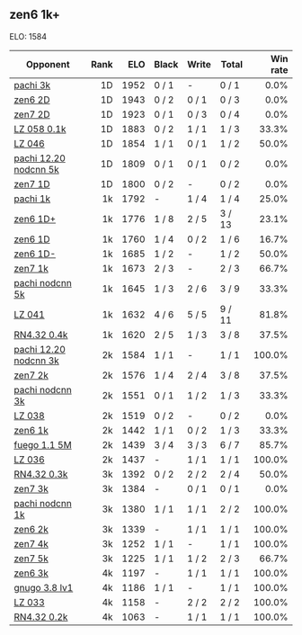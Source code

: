 ## zen6 1k+ ##

ELO: 1584

Opponent | Rank | ELO | Black | Write | Total | Win rate
---------|-----:|----:|-------|-------|-------|-------:
[pachi 3k](pachi%203k.md) | 1D | 1952 | 0 / 1 | - | 0 / 1 | 0.0%
[zen6 2D](zen6%202D.md) | 1D | 1943 | 0 / 2 | 0 / 1 | 0 / 3 | 0.0%
[zen7 2D](zen7%202D.md) | 1D | 1923 | 0 / 1 | 0 / 3 | 0 / 4 | 0.0%
[LZ 058 0.1k](LZ%20058%200.1k.md) | 1D | 1883 | 0 / 2 | 1 / 1 | 1 / 3 | 33.3%
[LZ 046](LZ%20046.md) | 1D | 1854 | 1 / 1 | 0 / 1 | 1 / 2 | 50.0%
[pachi 12.20 nodcnn 5k](pachi%2012.20%20nodcnn%205k.md) | 1D | 1809 | 0 / 1 | 0 / 1 | 0 / 2 | 0.0%
[zen7 1D](zen7%201D.md) | 1D | 1800 | 0 / 2 | - | 0 / 2 | 0.0%
[pachi 1k](pachi%201k.md) | 1k | 1792 | - | 1 / 4 | 1 / 4 | 25.0%
[zen6 1D+](zen6%201D+.md) | 1k | 1776 | 1 / 8 | 2 / 5 | 3 / 13 | 23.1%
[zen6 1D](zen6%201D.md) | 1k | 1760 | 1 / 4 | 0 / 2 | 1 / 6 | 16.7%
[zen6 1D-](zen6%201D-.md) | 1k | 1685 | 1 / 2 | - | 1 / 2 | 50.0%
[zen7 1k](zen7%201k.md) | 1k | 1673 | 2 / 3 | - | 2 / 3 | 66.7%
[pachi nodcnn 5k](pachi%20nodcnn%205k.md) | 1k | 1645 | 1 / 3 | 2 / 6 | 3 / 9 | 33.3%
[LZ 041](LZ%20041.md) | 1k | 1632 | 4 / 6 | 5 / 5 | 9 / 11 | 81.8%
[RN4.32 0.4k](RN4.32%200.4k.md) | 1k | 1620 | 2 / 5 | 1 / 3 | 3 / 8 | 37.5%
[pachi 12.20 nodcnn 3k](pachi%2012.20%20nodcnn%203k.md) | 2k | 1584 | 1 / 1 | - | 1 / 1 | 100.0%
[zen7 2k](zen7%202k.md) | 2k | 1576 | 1 / 4 | 2 / 4 | 3 / 8 | 37.5%
[pachi nodcnn 3k](pachi%20nodcnn%203k.md) | 2k | 1551 | 0 / 1 | 1 / 2 | 1 / 3 | 33.3%
[LZ 038](LZ%20038.md) | 2k | 1519 | 0 / 2 | - | 0 / 2 | 0.0%
[zen6 1k](zen6%201k.md) | 2k | 1442 | 1 / 1 | 0 / 2 | 1 / 3 | 33.3%
[fuego 1.1 5M](fuego%201.1%205M.md) | 2k | 1439 | 3 / 4 | 3 / 3 | 6 / 7 | 85.7%
[LZ 036](LZ%20036.md) | 2k | 1437 | - | 1 / 1 | 1 / 1 | 100.0%
[RN4.32 0.3k](RN4.32%200.3k.md) | 3k | 1392 | 0 / 2 | 2 / 2 | 2 / 4 | 50.0%
[zen7 3k](zen7%203k.md) | 3k | 1384 | - | 0 / 1 | 0 / 1 | 0.0%
[pachi nodcnn 1k](pachi%20nodcnn%201k.md) | 3k | 1380 | 1 / 1 | 1 / 1 | 2 / 2 | 100.0%
[zen6 2k](zen6%202k.md) | 3k | 1339 | - | 1 / 1 | 1 / 1 | 100.0%
[zen7 4k](zen7%204k.md) | 3k | 1252 | 1 / 1 | - | 1 / 1 | 100.0%
[zen7 5k](zen7%205k.md) | 3k | 1225 | 1 / 1 | 1 / 2 | 2 / 3 | 66.7%
[zen6 3k](zen6%203k.md) | 4k | 1197 | - | 1 / 1 | 1 / 1 | 100.0%
[gnugo 3.8 lv1](gnugo%203.8%20lv1.md) | 4k | 1186 | 1 / 1 | - | 1 / 1 | 100.0%
[LZ 033](LZ%20033.md) | 4k | 1158 | - | 2 / 2 | 2 / 2 | 100.0%
[RN4.32 0.2k](RN4.32%200.2k.md) | 4k | 1063 | - | 1 / 1 | 1 / 1 | 100.0%
